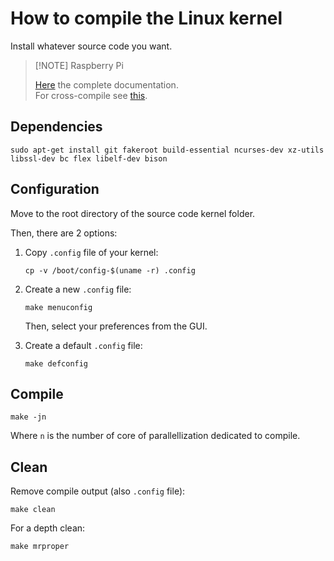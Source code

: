 # How to compile the Linux kernel

Install whatever source code you want.

> [!NOTE] Raspberry Pi
>
> [Here](https://www.raspberrypi.com/documentation/computers/linux_kernel.html#natively-build-a-kernel) the complete documentation.
> \
> For cross-compile see [this](https://www.raspberrypi.com/documentation/computers/linux_kernel.html#cross-compile-the-kernel).

## Dependencies

```shell
sudo apt-get install git fakeroot build-essential ncurses-dev xz-utils libssl-dev bc flex libelf-dev bison
```

## Configuration

Move to the root directory of the source code kernel folder.

Then, there are 2 options:

1. Copy `.config` file of your kernel:
   ```shell
   cp -v /boot/config-$(uname -r) .config
   ```

2. Create a new `.config` file:
   ```shell
   make menuconfig
   ```
   Then, select your preferences from the GUI.

3. Create a default `.config` file:
   ```shell
   make defconfig
   ```

## Compile

```shell
make -jn
```

Where `n` is the number of core of parallellization dedicated to compile.

## Clean

Remove compile output (also `.config` file):

```shell
make clean
```

For a depth clean:

```shell
make mrproper
```
